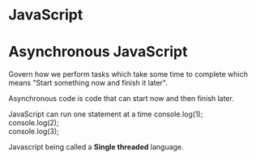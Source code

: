 # JavaScript
<h1>Asynchronous JavaScript</h1>
Govern how we perform tasks which take some time to complete which means "Start something now and finish it later".

Asynchronous code is code that can start now and then finish later.

JavaScript can run one statement at a time
console.log(1);<br>
console.log(2);<br>
console.log(3);

Javascript being called a <b>Single threaded</b> language.
